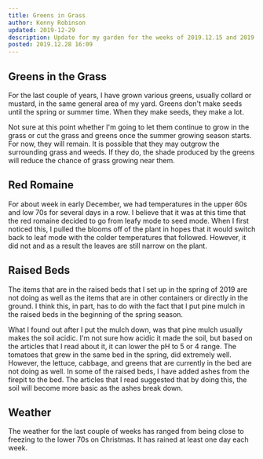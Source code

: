 ```yaml
---
title: Greens in Grass
author: Kenny Robinson
updated: 2019-12-29
description: Update for my garden for the weeks of 2019.12.15 and 2019.12.22.
posted: 2019.12.28 16:09
---
```


## Greens in the Grass

For the last couple of years, I have grown various greens, usually collard or mustard,
in the same general area of my yard. Greens don't make seeds until the spring or
summer time. When they make seeds, they make a lot.

Not sure at this point whether I'm going to let them continue to grow in the grass
or cut the grass and greens once the summer growing season starts. For now, they
will remain. It is possible that they may outgrow the surrounding grass and weeds.
If they do, the shade produced by the greens will reduce the chance of grass growing
near them.

## Red Romaine

For about week in early December, we had temperatures in the upper 60s and low 70s
for several days in a row. I believe that it was at this time that the red
romaine decided to go from leafy mode to seed mode. When I first noticed this, I
pulled the blooms off of the plant in hopes that it would switch back to leaf mode
with the colder temperatures that followed. However, it did not and as a result the
leaves are still narrow on the plant.

## Raised Beds

The items that are in the raised beds that I set up in the spring of 2019 are not
doing as well as the items that are in other containers or directly in the ground.
I think this, in part, has to do with the fact that I put pine mulch in the
raised beds in the beginning of the spring season.

What I found out after I put the mulch down, was that pine mulch usually makes the
soil acidic. I'm not sure how acidic it made the soil, but based on the articles
that I read about it, it can lower the pH to 5 or 4 range. The tomatoes that
grew in the same bed in the spring, did extremely well. However, the lettuce,
cabbage, and greens that are currently in the bed are not doing as well. In some
of the raised beds, I have added ashes from the firepit to the bed. The articles that
I read suggested that by doing this, the soil will become more basic as the ashes
break down.

## Weather

The weather for the last couple of weeks has ranged from being close to freezing
to the lower 70s on Christmas. It has rained at least one day each week.
